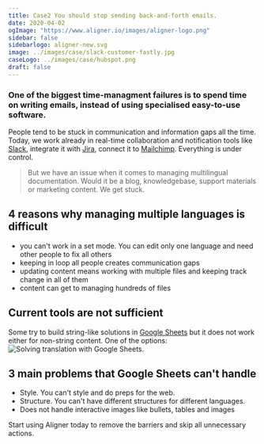 ```yaml
---
title: Case2 You should stop sending back-and-forth emails.
date: 2020-04-02
ogImage: "https://www.aligner.io/images/aligner-logo.png"
sidebar: false
sidebarlogo: aligner-new.svg
image: ../images/case/slack-customer-fastly.jpg
caseLogo: ../images/case/hubspot.png
draft: false
---
```


### One of the biggest time-managment failures is to spend time on writing emails, instead of using specialised easy-to-use software.

People tend to be stuck in communication and information gaps all the time. Today, we work already in real-time collaboration and notification tools like [Slack](https://www.slack.com "Slack"), integrate it with [Jira](https://www.slack.com "Jira"), connect it to [Mailchimp](https://www.slack.com "Mailchimp"). Everything is under control.

> But we have an issue when it comes to managing multilingual documentation. Would it be a blog, knowledgebase, support materials or marketing content. We get stuck.

## 4 reasons why managing multiple languages is difficult

- you can't work in a set mode. You can edit only one language and need other people to fix all others
- keeping in loop all people creates communication gaps
- updating content means working with multiple files and keeping track change in all of them
- content can get to managing hundreds of files

## Current tools are not sufficient

Some try to build string-like solutions in [Google Sheets](https://www.google.com/sheets/about/ "Google Sheets") but it does not work either for non-string content. One of the options:
![Solving translation with Google Sheets](https://www.labnol.org/images/2008/translate_spreadsheet_cells.png "Solving translation with Google Sheets").

## 3 main problems that Google Sheets can't handle
- Style. You can't style and do preps for the web.
- Structure. You can't have different structures for different languages.
- Does not handle interactive images like bullets, tables and images

Start using Aligner today to remove the barriers and skip all unnecessary actions. 
